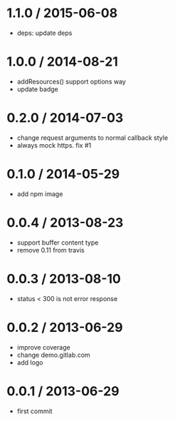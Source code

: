 
1.1.0 / 2015-06-08
==================

 * deps: update deps

1.0.0 / 2014-08-21
==================

 * addResources() support options way
 * update badge

0.2.0 / 2014-07-03
==================

 * change request arguments to normal callback style
 * always mock https. fix #1

0.1.0 / 2014-05-29
==================

 * add npm image

0.0.4 / 2013-08-23 
==================

  * support buffer content type
  * remove 0.11 from travis

0.0.3 / 2013-08-10 
==================

  * status < 300 is not error response

0.0.2 / 2013-06-29 
==================

  * improve coverage
  * change demo.gitlab.com
  * add logo

0.0.1 / 2013-06-29 
==================

  * first commit
